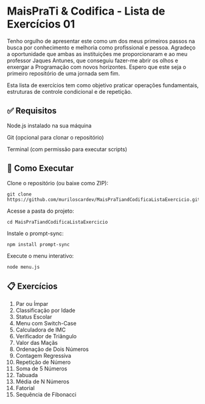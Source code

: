 # MaisPraTi & Codifica - Lista de Exercícios 01
Tenho orgulho de apresentar este como um dos meus primeiros passos na busca por conhecimento e melhoria como profissional e pessoa. Agradeço a oportunidade que ambas as instituições me proporcionaram e ao meu professor Jaques Antunes, que conseguiu fazer-me abrir os olhos e enxergar a Programação 
com novos horizontes. Espero que este seja o primeiro repositório de uma jornada sem fim.

Esta lista de exercícios tem como objetivo praticar operações fundamentais, estruturas de controle condicional e de repetição.

## ✅ Requisitos
Node.js instalado na sua máquina

Git (opcional para clonar o repositório)

Terminal (com permissão para executar scripts)

## 🚀 Como Executar
Clone o repositório (ou baixe como ZIP):

```
git clone https://github.com/muriloscardev/MaisPraTiandCodificaListaExercicio.git  
``` 
Acesse a pasta do projeto:
```
cd MaisPraTiandCodificaListaExercicio
````   
Instale o prompt-sync:
```
npm install prompt-sync  
``` 
Execute o menu interativo:
```
node menu.js
``` 
## 📋 Exercícios
01. Par ou Ímpar
02. Classificação por Idade
03. Status Escolar
04. Menu com Switch-Case
05. Calculadora de IMC
06. Verificador de Triângulo
07. Valor das Maçãs
08. Ordenação de Dois Números
09. Contagem Regressiva
10. Repetição de Número
11. Soma de 5 Números
12. Tabuada
13. Média de N Números
14. Fatorial
15. Sequência de Fibonacci
